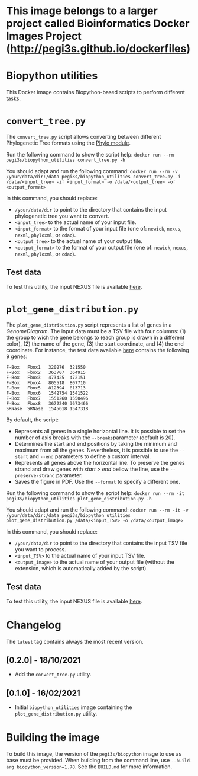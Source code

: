 # This image belongs to a larger project called Bioinformatics Docker Images Project (http://pegi3s.github.io/dockerfiles)

# Biopython utilities

This Docker image contains Biopython-based scripts to perform different tasks. 

# `convert_tree.py`

The `convert_tree.py` script allows converting between different Phylogenetic Tree formats using the [Phylo module](https://biopython.org/wiki/Phylo).

Run the following command to show the script help: `docker run --rm pegi3s/biopython_utilities convert_tree.py -h`

You should adapt and run the following command: `docker run --rm -v /your/data/dir:/data pegi3s/biopython_utilities convert_tree.py -i /data/<input_tree> -if <input_format> -o /data/<output_tree> -of <output_format>`

In this command, you should replace:
- `/your/data/dir` to point to the directory that contains the input phylogenetic tree you want to convert.
- `<input_tree>` to the actual name of your input file.
- `<input_format>` to the format of your input file (one of: `newick`, `nexus`, `nexml`, `phyloxml`, or `cdao`).
- `<output_tree>` to the actual name of your output file.
- `<output_format>` to the format of your output file (one of: `newick`, `nexus`, `nexml`, `phyloxml`, or `cdao`).

## Test data

To test this utility, the input NEXUS file is available [here]([here](https://github.com/pegi3s/dockerfiles/tree/master/test_data/tree.1.nex)).

# `plot_gene_distribution.py`

The `plot_gene_distribution.py` script represents a list of genes in a *GenomeDiagram*. The input data must be a TSV file with four columns: (1) the group to wich the gene belongs to (each group is drawn in a different color), (2) the name of the gene, (3) the start coordinate, and (4) the end coordinate. For instance, the test data available [here](https://github.com/pegi3s/dockerfiles/tree/master/biopython_utilities/test_data/test_plot_gene_distribution.tsv) contains the following 9 genes:

```
F-Box	Fbox1	320276	321550
F-Box	Fbox2	363707	364915
F-Box	Fbox3	473425	472151
F-Box	Fbox4	805518	807710
F-Box	Fbox5	812394	813713
F-Box	Fbox6	1542754	1541522
F-Box	Fbox7	1551260	1550496
F-Box	Fbox8	3672240	3673466
SRNase	SRNase	1545618	1547318
```

By default, the script:
- Represents all genes in a single horizontal line. It is possible to set the number of axis breaks with the `--breaks`parameter (default is 20).
- Determines the start and end positions by taking the minimum and maximum from all the genes. Nevertheless, it is possible to use the `--start` and `--end` parameters to define a custom interval.
- Represents all genes above the horizontal line. To preserve the genes strand and draw genes with *start > end* bellow the line, use the `--preserve-strand` parameter.
- Saves the figure in PDF. Use the `--format` to specify a different one.

Run the following command to show the script help: `docker run --rm -it pegi3s/biopython_utilities plot_gene_distribution.py -h`

You should adapt and run the following command: `docker run --rm -it -v /your/data/dir:/data pegi3s/biopython_utilities plot_gene_distribution.py /data/<input_TSV> -o /data/<output_image>`

In this command, you should replace:
- `/your/data/dir` to point to the directory that contains the input TSV file you want to process.
- `<input_TSV>` to the actual name of your input TSV file.
- `<output_image>` to the actual name of your output file (without the extension, which is automatically added by the script).

## Test data

To test this utility, the input NEXUS file is available [here]([here](https://github.com/pegi3s/dockerfiles/tree/master/biopython_utilities/test_data/tree.nex)).

# Changelog

The `latest` tag contains always the most recent version.

## [0.2.0] - 18/10/2021
- Add the `convert_tree.py` utility.

## [0.1.0] - 16/02/2021
- Initial `biopython_utilities` image containing the `plot_gene_distribution.py` utility.

# Building the image

To build this image, the version of the `pegi3s/biopython` image to use as base must be provided. When building from the command line, use `--build-arg biopython_version=1.78`. See the `BUILD.md` for more information.
